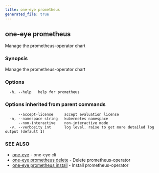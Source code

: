 ```yaml
---
title: one-eye prometheus
generated_file: true
---
```

## one-eye prometheus

Manage the prometheus-operator chart

### Synopsis

Manage the prometheus-operator chart

### Options

```
  -h, --help   help for prometheus
```

### Options inherited from parent commands

```
      --accept-license     accept evaluation license
  -n, --namespace string   kubernetes namespace
      --non-interactive    non-interactive mode
  -v, --verbosity int      log level. raise to get more detailed log output (default 1)
```

### SEE ALSO

* [one-eye](/docs/one-eye/cli/reference/one-eye/)	 - one-eye cli
* [one-eye prometheus delete](/docs/one-eye/cli/reference/one-eye_prometheus_delete/)	 - Delete prometheus-operator
* [one-eye prometheus install](/docs/one-eye/cli/reference/one-eye_prometheus_install/)	 - Install prometheus-operator

